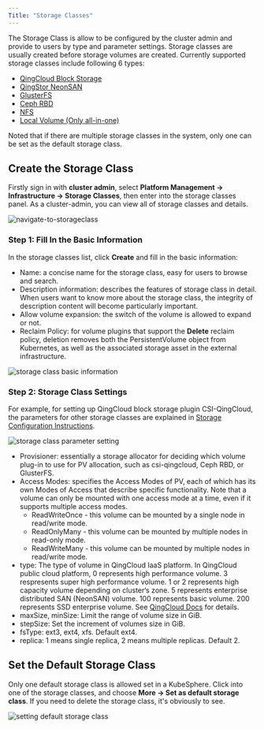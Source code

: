 ```yaml
---
Title: "Storage Classes"
---
```


The Storage Class is allow to be configured by the cluster admin and provide to users by type and parameter settings. Storage classes are usually created before storage volumes are created. Currently supported storage classes include following 6 types:

- [QingCloud Block Storage](https://www.qingcloud.com/products/volume/)
- [QingStor NeonSAN](https://www.qingcloud.com/products/qingstor-neonsan/)
- [GlusterFS](https://www.gluster.org/)
- [Ceph RBD](https://ceph.com/)
- [NFS](https://kubernetes.io/docs/concepts/storage/volumes/#nfs)
- [Local Volume (Only all-in-one)](https://kubernetes.io/docs/concepts/storage/volumes/#local)

Noted that if there are multiple storage classes in the system, only one can be set as the default storage class.

## Create the Storage Class

Firstly sign in with **cluster admin**, select **Platform Management → Infrastructure → Storage Classes**, then enter into the storage classes panel. As a cluster-admin, you can view all of storage classes and details.

![navigate-to-storageclass](/navigate-to-storageclass.png)

### Step 1: Fill In the Basic Information

In the storage classes list, click **Create** and fill in the basic information:

- Name: a concise name for the storage class, easy for users to browse and search.
- Description information: describes the features of storage class in detail. When users want to know more about the storage class, the integrity of description content will become particularly important.
- Allow volume expansion: the switch of the volume is allowed to expand or not.
- Reclaim Policy: for volume plugins that support the **Delete** reclaim policy, deletion removes both the PersistentVolume object from Kubernetes, as well as the associated storage asset in the external infrastructure.

![storage class basic information](/ae-sc-basic-en.png)

### Step 2: Storage Class Settings

For example, for setting up QingCloud block storage plugin CSI-QingCloud, the parameters for other storage classes are explained in [Storage Configuration Instructions](../../installation/storage-configuration).

![storage class parameter setting](/ae-sc-setting-en.png)

- Provisioner: essentially a storage allocator for deciding which volume plug-in to use for PV allocation, such as csi-qingcloud, Ceph RBD, or GlusterFS.
- Access Modes: specifies the Access Modes of PV, each of which has its own Modes of Access that describe specific functionality. Note that a volume can only be mounted with one access mode at a time, even if it supports multiple access modes.
   - ReadWriteOnce - this volume can be mounted by a single node in read/write mode.
   - ReadOnlyMany - this volume can be mounted by multiple nodes in read-only mode.
   - ReadWriteMany - this volume can be mounted by multiple nodes in read/write mode.
- type: The type of volume in QingCloud IaaS platform. In QingCloud public cloud platform, 0 represents high performance volume. 3 respresents super high performance volume. 1 or 2 represents high capacity volume depending on cluster‘s zone. 5 represents enterprise distributed SAN (NeonSAN) volume. 100 represents basic volume. 200 represents SSD enterprise volume. See [QingCloud Docs](https://docs.qingcloud.com/product/api/action/volume/create_volumes.html) for details.
- maxSize, minSize: Limit the range of volume size in GiB.
- stepSize: Set the increment of volumes size in GiB.
- fsType: ext3, ext4, xfs. Default ext4.
- replica: 1 means single replica, 2 means multiple replicas. Default 2.

## Set the Default Storage Class

Only one default storage class is allowed set in a KubeSphere. Click into one of the storage classes, and choose **More → Set as default storage class**. If you need to delete the storage class, it's obviously to see.

![setting default storage class](/ae-sc-default-setting-en.png)